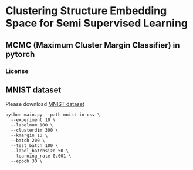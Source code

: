 # Clustering Structure Embedding Space for Semi Supervised Learning
## MCMC (Maximum Cluster Margin Classifier) in pytorch
### License

## MNIST dataset
Please download [MNIST dataset](https://www.kaggle.com/oddrationale/mnist-in-csv)
```
python main.py --path mnist-in-csv \
  --experiment 10 \
  --labelnum 100 \
  --clusterdim 300 \
  --kmargin 10 \
  --batch 200 \
  --test_batch 100 \
  --label_batchsize 50 \
  --learning_rate 0.001 \
  --epoch 30 \
```

